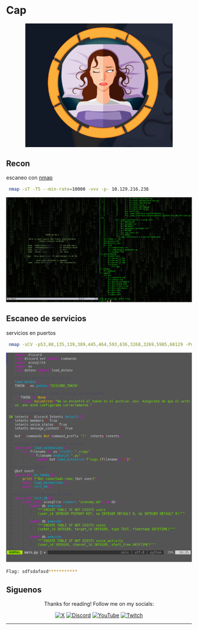# Cap

<div align='center'>
  <img src='Screenshot_20241214_154049.png' width='400' alt='Machine Image'>
</div>

## Recon

escaneo con [nmap](https://nmap.org)

```bash
 nmap -sT -T5 --min-rate=10000 -vvv -p- 10.129.216.238
```

<div align='center'>
  <img src='Screenshot_20241128_031108.png' width='600' alt='Recon'>
</div>

## Escaneo de servicios

servicios en puertos

```bash
 nmap -sCV -p53,88,135,139,389,445,464,593,636,3268,3269,5985,60129 -Pn -oN targeted 10.10.11.35
```

<div align='center'>
  <img src='Screenshot_20250126_000211.png' width='600' alt='Escaneo de servicios'>
</div>


```bash
Flag: sdfsdafasd***********
```

## Siguenos

<div align='center'>
  <p>Thanks for reading! Follow me on my socials:</p>
  <a href='https://x.com/@imahian'><img src='https://www.vectorlogo.zone/logos/x/x-icon.svg' alt='X' width='40'></a>
  <a href='https://discord.gg/dbesG8EX'><img src='https://www.vectorlogo.zone/logos/discord/discord-icon.svg' alt='Discord' width='40'></a>
  <a href='https://youtube.com/@imahian'><img src='https://www.vectorlogo.zone/logos/youtube/youtube-icon.svg' alt='YouTube' width='40'></a>
  <a href='https://twitch.tv/imahian'><img src='https://www.vectorlogo.zone/logos/twitch/twitch-icon.svg' alt='Twitch' width='40'></a>
</div>

---
